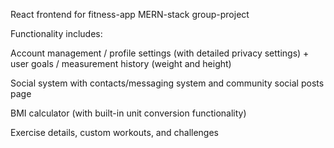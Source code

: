React frontend for fitness-app MERN-stack group-project

Functionality includes:

Account management / profile settings (with detailed privacy settings) + user goals / measurement history (weight and height)

Social system with contacts/messaging system and community social posts page

BMI calculator (with built-in unit conversion functionality)

Exercise details, custom workouts, and challenges
